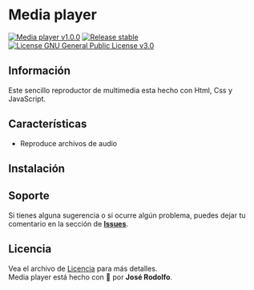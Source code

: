# Media player
[![Media player v1.0.0](https://img.shields.io/badge/Media%20player-v1.0.0-brightgreen)](https://github.com/jric2002/media-player)
[![Release stable](https://img.shields.io/badge/Release-stable-brightgreen)](https://github.com/jric2002/media-player)
[![License GNU General Public License v3.0](https://img.shields.io/badge/License-GNU%20General%20Public%20License%20v3.0-blue)](https://github.com/jric2002/media-player/blob/master/LICENSE)

## Información
Este sencillo reproductor de multimedia esta hecho con Html, Css y JavaScript.

## Características
* Reproduce archivos de audio

## Instalación

## Soporte
Si tienes alguna sugerencia o si ocurre algún problema, puedes dejar tu comentario en la sección de **[Issues](https://github.com/jric2002/media-player/issues)**.

## Licencia
Vea el archivo de [Licencia](https://github.com/jric2002/media-player/blob/master/LICENSE) para más detalles.  
Media player está hecho con 💚 por **José Rodolfo**.